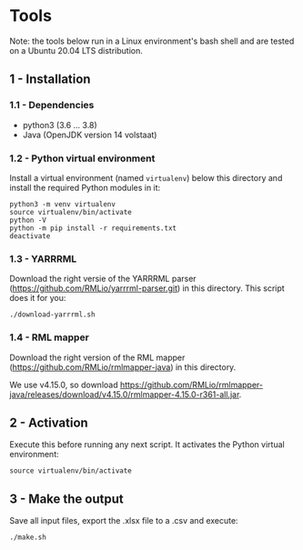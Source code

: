 # Tools

Note: the tools below run in a Linux environment's bash shell and are tested on a Ubuntu 20.04 LTS distribution.

## 1 - Installation

### 1.1 - Dependencies
* python3 (3.6 ... 3.8)
* Java (OpenJDK version 14 volstaat)

### 1.2 - Python virtual environment
Install a virtual environment (named `virtualenv`) below this directory and install the required Python modules in it:
```shell
python3 -m venv virtualenv
source virtualenv/bin/activate
python -V
python -m pip install -r requirements.txt 
deactivate
```

### 1.3 - YARRRML
Download the right versie of the YARRRML parser (https://github.com/RMLio/yarrrml-parser.git) in this directory.
This script does it for you:
```shell
./download-yarrrml.sh
```

### 1.4 - RML mapper
Download the right version of the RML mapper (https://github.com/RMLio/rmlmapper-java) in this directory.

We use v4.15.0, so download https://github.com/RMLio/rmlmapper-java/releases/download/v4.15.0/rmlmapper-4.15.0-r361-all.jar.

## 2 - Activation
Execute this before running any next script. It activates the Python virtual environment:
```shell
source virtualenv/bin/activate
```

## 3 - Make the output
Save all input files, export the .xlsx file to a .csv and execute:
```shell
./make.sh
```
